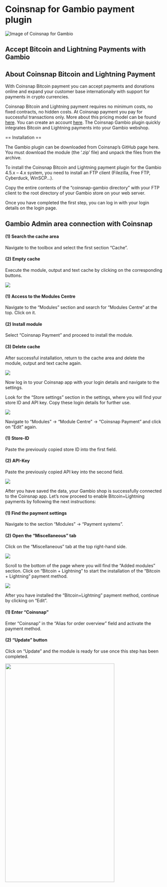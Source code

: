 # Coinsnap for Gambio payment plugin #
![Image of Coinsnap for Gambio](https://coinsnap.io/wp-content/uploads/2023/11/Coinsnap-for-Gambio.png)
## Accept Bitcoin and Lightning Payments with Gambio ##

## About Coinsnap Bitcoin and Lightning Payment ##

With Coinsnap Bitcoin payment you can accept payments and donations online and expand your customer base internationally with support for payments in crypto currencies. 

Coinsnap Bitcoin and Lightning payment requires no minimum costs, no fixed contracts, no hidden costs. At Coinsnap payment you pay for successful transactions only. More about this pricing model can be found [here](https://coinsnap.io). You can create an account [here](https://app.coinsnap.io). The Coinsnap Gambio plugin quickly integrates Bitcoin and Lightning payments into your Gambio webshop.
   
== Installation ==

The Gambio plugin can be downloaded from Coinsnap’s GitHub page here. You must download the module (the ‘.zip’ file) and unpack the files from the archive.

To install the Coinsnap Bitcoin and Lightning payment plugin for the Gambio 4.5.x – 4.x system, you need to install an FTP client (Filezilla, Free FTP, Cyberduck, WinSCP…).

Copy the entire contents of the “coinsnap-gambio directory” with your FTP client to the root directory of your Gambio store on your web server.

Once you have completed the first step, you can log in with your login details on the login page.

## Gambio Admin area connection with Coinsnap ##

#### (1) Search the cache area ####
Navigate to the toolbox and select the first section “Cache”.

#### (2) Empty cache ####
Execute the module, output and text cache by clicking on the corresponding buttons.

![](https://coinsnap.io/wp-content/uploads/2023/11/Screenshot-2023-12-12-at-09.27.06.png)

#### (1) Access to the Modules Centre ####
Navigate to the “Modules” section and search for “Modules Centre” at the top. Click on it.

#### (2) Install module ####
Select “Coinsnap Payment” and proceed to install the module.

#### (3) Delete cache ####
After successful installation, return to the cache area and delete the module, output and text cache again.

![](https://coinsnap.io/wp-content/uploads/2023/11/Screenshot-2023-12-12-at-09.27.24-1.png)

Now log in to your Coinsnap app with your login details and navigate to the settings.

Look for the “Store settings” section in the settings, where you will find your store ID and API key. Copy these login details for further use.

![](https://coinsnap.io/wp-content/uploads/2023/11/Screenshot-2023-11-30-at-10.22.46.png)

Navigate to “Modules” -> “Module Centre” -> “Coinsnap Payment” and click on “Edit” again.

#### (1) Store-ID ####
Paste the previously copied store ID into the first field.

#### (2) API-Key ####
Paste the previously copied API key into the second field.

![](https://coinsnap.io/wp-content/uploads/2023/11/Screenshot-2023-12-12-at-09.28.31.png)

After you have saved the data, your Gambio shop is successfully connected to the Coinsnap app. Let’s now proceed to enable Bitcoin+Lightning payments by following the next instructions:

#### (1) Find the payment settings ####
Navigate to the section “Modules” -> “Payment systems”.

#### (2) Open the “Miscellaneous” tab ####
Click on the “Miscellaneous” tab at the top right-hand side.

![](https://coinsnap.io/wp-content/uploads/2023/11/Screenshot-2023-12-12-at-09.29.23.png)

Scroll to the bottom of the page where you will find the “Added modules” section. Click on “Bitcoin + Lightning” to start the installation of the “Bitcoin + Lightning” payment method.

![](https://coinsnap.io/wp-content/uploads/2023/11/Screenshot-2023-12-12-at-09.29.43-1.png)

After you have installed the “Bitcoin+Lightning” payment method, continue by clicking on “Edit”.

#### (1) Enter “Coinsnap” ####
Enter “Coinsnap” in the “Alias for order overview” field and activate the payment method.

#### (2) “Update” button ####
Click on “Update” and the module is ready for use once this step has been completed.

<img src="https://coinsnap.io/wp-content/uploads/2023/11/Screenshot-2023-12-12-at-09.30.08.png" width="350" height="700" />

